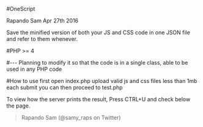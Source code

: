 #OneScript

Rapando Sam
Apr 27th 2016

Save the minified version of both your JS and CSS code in one JSON file and refer to them whenever.

#PHP >= 4

#---
Planning to modify it so that the code is in a single class, able to be used in any PHP code

#How to use
first open index.php
upload valid js and css files less than 1mb each
submit
you can then proceed to test.php

To view how the server prints the result, Press CTRL+U and check below the page.
> Rapando Sam (@samy_raps on Twitter)
